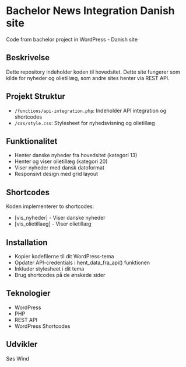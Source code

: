 # Bachelor News Integration Danish site
Code from bachelor project in WordPress - Danish site

## Beskrivelse
Dette repository indeholder koden til hovedsitet. Dette site fungerer som kilde for nyheder og olietillæg, som andre sites henter via REST API.

## Projekt Struktur
- `/functions/api-integration.php`: Indeholder API integration og shortcodes
- `/css/style.css`: Stylesheet for nyhedsvisning og olietillæg

## Funktionalitet
- Henter danske nyheder fra hovedsitet (kategori 13)
- Henter og viser olietillæg (kategori 20)
- Viser nyheder med dansk datoformat
- Responsivt design med grid layout

## Shortcodes
Koden implementerer to shortcodes:
- [vis_nyheder] - Viser danske nyheder
- [vis_olietillaeg] - Viser olietillæg

## Installation
- Kopier kodefilerne til dit WordPress-tema
- Opdater API-credentials i hent_data_fra_api() funktionen
- Inkluder stylesheet i dit tema
- Brug shortcodes på de ønskede sider

## Teknologier
- WordPress
- PHP
- REST API
- WordPress Shortcodes

## Udvikler
Søs Wind
